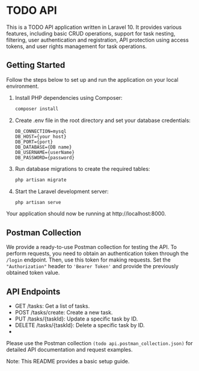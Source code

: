 # TODO API

This is a TODO API application written in Laravel 10. It provides various features, including basic CRUD operations, support for task nesting, filtering, user authentication and registration, API protection using access tokens, and user rights management for task operations.

## Getting Started

Follow the steps below to set up and run the application on your local environment.

1. Install PHP dependencies using Composer:

   ```bash
   composer install

2. Create .env file in the root directory and set your database credentials:

    ```dotenv
    DB_CONNECTION=mysql
    DB_HOST={your host}
    DB_PORT={port}
    DB_DATABASE={DB name}
    DB_USERNAME={userName}
    DB_PASSWORD={password}

3. Run database migrations to create the required tables:
   ```bash
   php artisan migrate

4. Start the Laravel development server:
   ```bash
   php artisan serve

Your application should now be running at http://localhost:8000.

## Postman Collection
We provide a ready-to-use Postman collection for testing the API. To perform requests, 
you need to obtain an authentication token through the ``/login`` endpoint. Then, use 
this token for making requests. Set the ``"Authorization"`` header to ``'Bearer Token'`` and 
provide the previously obtained token value.


## API Endpoints

- GET /tasks: Get a list of tasks.
- POST /tasks/create: Create a new task.
- PUT /tasks/{taskId}: Update a specific task by ID.
- DELETE /tasks/{taskId}: Delete a specific task by ID.
- 
Please use the Postman collection ``(todo api.postman_collection.json)`` 
for detailed API documentation and request examples.

Note: This README provides a basic setup guide.








